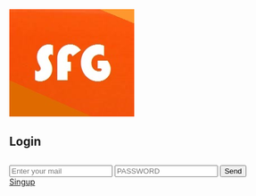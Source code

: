 <html>
<head>
<meta charset="UTF-8">
<meta lang="es">
<link href="https://fonts.googleapis.com/css?family=Roboto&display=swap" rel="stylesheet">
<link rel=" shorcut icon " type=" image/x-icon " href="sfglogo.ico">
<img src="sfglog.jpg" alt="IMGEN SFG" title="IMAGEN SFG"/>
<link rel="stylesheet" href="LOGIN.css">
     </head>
     <nav class="d34">
<h1>Login<h1> 
</nav>
<body>
<div class="t78">
 <form action="INICIARSECION.php" methotd="post"></form>
 <input type="text" name="email" placeholder="Enter your mail" maxlength="50">
 <input type="Password" name="Password" placeholder="PASSWORD" maxlength="20"  >
 <input type="submit" value="Send">
</div>
<nav class="t79">
<span><a href="REGISTRARSE.php">Singup</a></span>
</nav>
  </body>
 </html>
